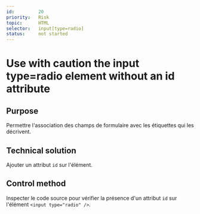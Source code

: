 ```yaml
---
id:         20
priority:   Risk
topic:      HTML
selector:   input[type=radio]
status:     not started
---
```


# Use with caution the input type=radio element without an id attribute

## Purpose

Permettre l'association des champs de formulaire avec les étiquettes qui les décrivent.

## Technical solution

Ajouter un attribut `id` sur l'élément.

## Control method

Inspecter le code source pour vérifier la présence d'un attribut `id` sur l'élément `<input type="radio" />`.